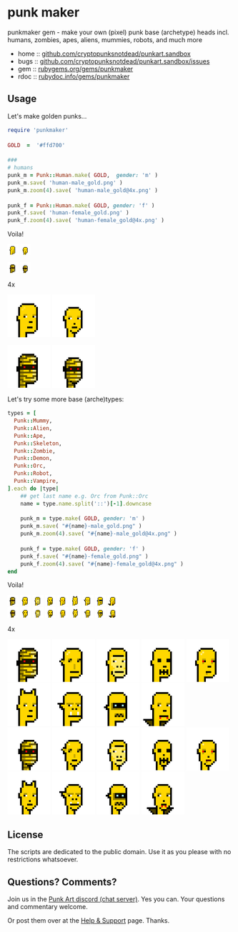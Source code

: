 # punk maker

punkmaker gem - make your own (pixel) punk base (archetype) heads incl. humans, zombies, apes, aliens, mummies, robots, and much more



* home  :: [github.com/cryptopunksnotdead/punkart.sandbox](https://github.com/cryptopunksnotdead/punkart.sandbox)
* bugs  :: [github.com/cryptopunksnotdead/punkart.sandbox/issues](https://github.com/cryptopunksnotdead/punkart.sandbox/issues)
* gem   :: [rubygems.org/gems/punkmaker](https://rubygems.org/gems/punkmaker)
* rdoc  :: [rubydoc.info/gems/punkmaker](http://rubydoc.info/gems/punkmaker)




## Usage

Let's make golden punks...

``` ruby
require 'punkmaker'

GOLD  =  '#ffd700'

###
# humans
punk_m = Punk::Human.make( GOLD,  gender: 'm' )
punk_m.save( 'human-male_gold.png' )
punk_m.zoom(4).save( 'human-male_gold@4x.png' )

punk_f = Punk::Human.make( GOLD, gender: 'f' )
punk_f.save( 'human-female_gold.png' )
punk_f.zoom(4).save( 'human-female_gold@4x.png' )
```


Voila!

![](i/human-male_gold.png)
![](i/human-female_gold.png)

![](i/mummy-male_gold.png)
![](i/mummy-female_gold.png)

4x

![](i/human-male_gold@4x.png)
![](i/human-female_gold@4x.png)

![](i/mummy-male_gold@4x.png)
![](i/mummy-female_gold@4x.png)



Let's try some more base (arche)types:

``` ruby
types = [
  Punk::Mummy,
  Punk::Alien, 
  Punk::Ape,
  Punk::Skeleton,
  Punk::Zombie,
  Punk::Demon,
  Punk::Orc,
  Punk::Robot,
  Punk::Vampire,   
].each do |type|
    ## get last name e.g. Orc from Punk::Orc
    name = type.name.split('::')[-1].downcase
  
    punk_m = type.make( GOLD, gender: 'm' )
    punk_m.save( "#{name}-male_gold.png" )
    punk_m.zoom(4).save( "#{name}-male_gold@4x.png" )

    punk_f = type.make( GOLD, gender: 'f' )
    punk_f.save( "#{name}-female_gold.png" )
    punk_f.zoom(4).save( "#{name}-female_gold@4x.png" )
end
```

Voila!

![](i/mummy-male_gold.png) 
![](i/alien-male_gold.png) 
![](i/ape-male_gold.png) 
![](i/skeleton-male_gold.png) 
![](i/zombie-male_gold.png) 
![](i/demon-male_gold.png) 
![](i/orc-male_gold.png) 
![](i/robot-male_gold.png) 
![](i/vampire-male_gold.png)  <br>
![](i/mummy-female_gold.png)
![](i/alien-female_gold.png) 
![](i/ape-female_gold.png) 
![](i/skeleton-female_gold.png) 
![](i/zombie-female_gold.png) 
![](i/demon-female_gold.png) 
![](i/orc-female_gold.png) 
![](i/robot-female_gold.png) 
![](i/vampire-female_gold.png)

4x

![](i/mummy-male_gold@4x.png) 
![](i/alien-male_gold@4x.png) 
![](i/ape-male_gold@4x.png) 
![](i/skeleton-male_gold@4x.png) 
![](i/zombie-male_gold@4x.png) 
![](i/demon-male_gold@4x.png) 
![](i/orc-male_gold@4x.png) 
![](i/robot-male_gold@4x.png) 
![](i/vampire-male_gold@4x.png)  <br>
![](i/mummy-female_gold@4x.png)
![](i/alien-female_gold@4x.png) 
![](i/ape-female_gold@4x.png) 
![](i/skeleton-female_gold@4x.png) 
![](i/zombie-female_gold@4x.png) 
![](i/demon-female_gold@4x.png) 
![](i/orc-female_gold@4x.png) 
![](i/robot-female_gold@4x.png) 
![](i/vampire-female_gold@4x.png)




## License

The scripts are dedicated to the public domain.
Use it as you please with no restrictions whatsoever.


## Questions? Comments?

Join us in the [Punk Art discord (chat server)](https://discord.gg/FE3HeXNKRa). Yes you can.
Your questions and commentary welcome.

Or post them over at the [Help & Support](https://github.com/geraldb/help) page. Thanks.


